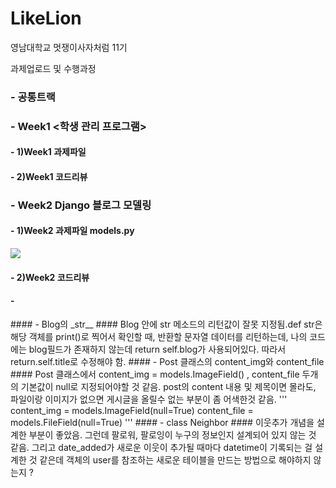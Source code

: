 # LikeLion
<!Doctype>
<html>
<head>
</head>

<body>
<p> 영남대학교 멋쟁이사자처럼 11기 </p>
<p> 과제업로드 및 수행과정</p>
<h3> - 공통트랙 <HTML/CSS 실습> </h3>
<h3> - Week1 <학생 관리 프로그램> </h3> 
  <h4> - 1)Week1 과제파일</h4>
  <h4> - 2)Week1 코드리뷰</h4>
  <h3> - Week2 Django 블로그 모델링 </h3>
  <h4> - 1)Week2 과제파일 models.py</h4>
  <img src = /Users/ggangmin/Desktop/LikeLion></img>
  <h4> - 2)Week2 코드리뷰 </h4>
  <h4> -  </h4>
</body>

</html>
#### - Blog의 _str__
  #### Blog 안에 str 메소드의 리턴값이 잘못 지정됨.def str은 해당 객체를 print()로 찍어서 확인할 때, 반환할 문자열 데이터를 리턴하는데, 나의 코드에는 blog필드가 존재하지 않는데 return self.blog가 사용되어있다. 따라서 return.self.title로 수정해야 함.
  #### - Post 클래스의 content_img와 content_file
  #### Post 클래스에서 content_img = models.ImageField() , content_file 두개의 기본값이 null로 지정되어야할 것 같음. post의 content 내용 및 제목이면 몰라도, 파일이랑 이미지가 없으면 게시글을 올릴수 없는 부분이 좀 어색한것 같음. 
  ''' content_img = models.ImageField(null=True)
      content_file = models.FileField(null=True)
  '''
  #### - class Neighbor
  #### 이웃추가 개념을 설계한 부분이 좋았음. 그런데 팔로워, 팔로잉이 누구의 정보인지 설계되어 있지 않는 것 같음. 그리고 date_added가 새로운 이웃이 추가될 때마다 datetime이 기록되는 걸 설계한 것 같은데 객체의 user를 참조하는 새로운 테이블을 만드는 방법으로 해야하지 않는지 ?
